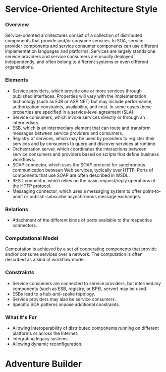 # Service-Oriented Architecture Style

### Overview

Service-oriented architectures consist of a collection of distributed components that provide and/or consume services. In SOA, service provider components and service consumer components can use different implementation languages and platforms. Services are largely standalone: service providers and service consumers are usually deployed independently, and often belong to different systems or even different organizations.

### Elements

- Service providers, which provide one or more services through published interfaces. Properties will vary with the implementation technology (such as EJB or ASP.NET) but may include performance, authorization constraints, availability, and cost. In some cases these properties are specified in a service-level agreement (SLA).
- Service consumers, which invoke services directly or through an intermediary.
- ESB, which is an intermediary element that can route and transform messages between service providers and consumers.
- Registry of services, which may be used by providers to register their services and by consumers to query and discover services at runtime.
- Orchestration server, which coordinates the interactions between service consumers and providers based on scripts that define business workflows.
- SOAP connector, which uses the SOAP protocol for synchronous communication between Web services, typically over HTTP. Ports of components that use SOAP are often described in WSDL.
- REST connector, which relies on the basic request/reply operations of the HTTP protocol.
- Messaging connector, which uses a messaging system to offer point-to-point or publish-subscribe asynchronous message exchanges.

### Relations

- Attachment of the different kinds of ports available to the respective connectors.

### Computational Model

Computation is achieved by a set of cooperating components that provide and/or consume services over a network. The computation is often described as a kind of workflow model.

### Constraints

- Service consumers are connected to service providers, but intermediary components (such as ESB, registry, or BPEL server) may be used.
- ESBs lead to a hub-and-spoke topology.
- Service providers may also be service consumers.
- Specific SOA patterns impose additional constraints.

### What It's For

- Allowing interoperability of distributed components running on different platforms or across the Internet.
- Integrating legacy systems.
- Allowing dynamic reconfiguration.

# Adventure Builder


